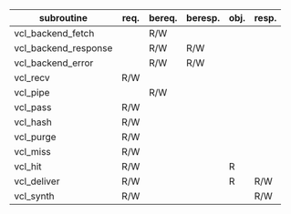 | subroutine           | req. | bereq. | beresp. | obj. | resp. |
|----------------------|------|--------|---------|------|-------|
| vcl_backend_fetch    |      |   R/W  |         |      |       |
| vcl_backend_response |      |   R/W  |   R/W   |      |       |
| vcl_backend_error    |      |   R/W  |   R/W   |      |       |
| vcl_recv             | R/W  |        |         |      |       |
| vcl_pipe             |      |   R/W  |         |      |       |
| vcl_pass             | R/W  |        |         |      |       |
| vcl_hash             | R/W  |        |         |      |       |
| vcl_purge            | R/W  |        |         |      |       |
| vcl_miss             | R/W  |        |         |      |       |
| vcl_hit              | R/W  |        |         | R    |       |
| vcl_deliver          | R/W  |        |         | R    | R/W   |
| vcl_synth            | R/W  |        |         |      | R/W   |
